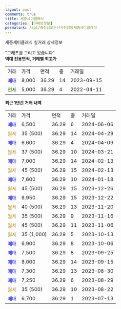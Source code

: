 ```yaml
---
layout: post
comments: true
title: 세중세미클래식
categories: [아파트정보]
permalink: /apt/충청남도논산시취암동세중세미클래식
---
```


세중세미클래식 실거래 상세정보

<script type="text/javascript">
  google.charts.load('current', {'packages':['line', 'corechart']});
  google.charts.setOnLoadCallback(drawChart);

  function drawChart() {
    var data = new google.visualization.DataTable();
    data.addColumn('date', '거래일');
    data.addColumn('number', "매매");
    data.addColumn('number', "전세");
    data.addColumn('number', "전매");

    data.addRows([[new Date(Date.parse("2024-06-06")), 6500, null, null], [new Date(Date.parse("2024-04-29")), null, null, null], [new Date(Date.parse("2024-04-09")), 6600, null, null], [new Date(Date.parse("2024-03-21")), null, null, null], [new Date(Date.parse("2024-02-13")), 7000, null, null], [new Date(Date.parse("2024-02-13")), null, null, null], [new Date(Date.parse("2024-01-18")), 7600, null, null], [new Date(Date.parse("2023-12-26")), null, null, null], [new Date(Date.parse("2023-12-22")), 6950, null, null], [new Date(Date.parse("2023-11-20")), null, null, null], [new Date(Date.parse("2023-11-16")), null, null, null], [new Date(Date.parse("2023-11-06")), null, null, null], [new Date(Date.parse("2023-10-13")), null, null, null], [new Date(Date.parse("2023-10-06")), 6900, null, null], [new Date(Date.parse("2023-09-25")), 7500, null, null], [new Date(Date.parse("2023-09-15")), 8000, null, null], [new Date(Date.parse("2023-08-30")), 7300, null, null], [new Date(Date.parse("2023-08-29")), 7250, null, null], [new Date(Date.parse("2023-08-22")), null, null, null], [new Date(Date.parse("2023-07-13")), 6700, null, null]]);

    var options = {
      hAxis: {
        format: 'yyyy/MM/dd'
      },    
      lineWidth: 0,
      pointsVisible: true,    
      title: '최근 1년간 유형별 실거래가 분포',
      legend: { position: 'bottom' }
    };

    var formatter = new google.visualization.NumberFormat({pattern:'###,###'} );
    formatter.format(data, 1);
    formatter.format(data, 2);
    
    setTimeout(function() {
        var chart = new google.visualization.LineChart(document.getElementById('columnchart_material'));
        chart.draw(data, (options));
        document.getElementById('loading').style.display = 'none';
    }, 200);
  }
</script>


<div id="loading" style="z-index:20; display: block; margin-left: 0px">"그래프를 그리고 있습니다"</div>
<div id="columnchart_material" style="width: 95%; margin-left: 0px; display: block"></div>
<!-- contents start -->
<b>역대 전용면적, 거래별 최고가</b>
<table class="sortable">
    <tr>
      <td>거래</td>
      <td>가격</td>
      <td>면적</td>
      <td>층</td>
      <td>거래일</td>
    </tr>
        <tr>
          <td><a style="color: blue">매매</a></td>
          <td>8,000</td>
          <td>36.29</td>
          <td>14</td>
          <td>2023-09-15</td>
        </tr>        
        <tr>
              <td><a style="color: darkgreen">전세</a></td>
              <td>5,000</td>
              <td>36.29</td>
              <td>4</td>
              <td>2022-04-11</td>
            </tr>        
    
</table>

<b>최근 1년간 거래 내역</b>

<table class="sortable">
    <tr>
      <td>거래</td>
      <td>가격</td>
      <td>면적</td>
      <td>층</td>
      <td>거래일</td>
    </tr>
    <tr>
      <td><a style="color: blue">매매</a></td>
      <td>6,500</td>
      <td>36.29</td>
      <td>6</td>
      <td>2024-06-06</td>
    </tr>          <tr>
      <td><a style="color: darkgoldenrod">월세</a></td>
      <td>35 (500)</td>
      <td>36.29</td>
      <td>14</td>
      <td>2024-04-29</td>
    </tr>          <tr>
      <td><a style="color: blue">매매</a></td>
      <td>6,600</td>
      <td>36.29</td>
      <td>4</td>
      <td>2024-04-09</td>
    </tr>          <tr>
      <td><a style="color: darkgoldenrod">월세</a></td>
      <td>37 (500)</td>
      <td>36.29</td>
      <td>10</td>
      <td>2024-03-21</td>
    </tr>          <tr>
      <td><a style="color: blue">매매</a></td>
      <td>7,000</td>
      <td>36.29</td>
      <td>14</td>
      <td>2024-02-13</td>
    </tr>          <tr>
      <td><a style="color: darkgoldenrod">월세</a></td>
      <td>45 (500)</td>
      <td>36.29</td>
      <td>15</td>
      <td>2024-02-13</td>
    </tr>          <tr>
      <td><a style="color: blue">매매</a></td>
      <td>7,600</td>
      <td>36.29</td>
      <td>10</td>
      <td>2024-01-18</td>
    </tr>          <tr>
      <td><a style="color: darkgoldenrod">월세</a></td>
      <td>45 (500)</td>
      <td>36.29</td>
      <td>15</td>
      <td>2023-12-26</td>
    </tr>          <tr>
      <td><a style="color: blue">매매</a></td>
      <td>6,950</td>
      <td>36.29</td>
      <td>15</td>
      <td>2023-12-22</td>
    </tr>          <tr>
      <td><a style="color: darkgoldenrod">월세</a></td>
      <td>40 (500)</td>
      <td>36.29</td>
      <td>13</td>
      <td>2023-11-20</td>
    </tr>          <tr>
      <td><a style="color: darkgoldenrod">월세</a></td>
      <td>35 (500)</td>
      <td>36.29</td>
      <td>9</td>
      <td>2023-11-16</td>
    </tr>          <tr>
      <td><a style="color: darkgoldenrod">월세</a></td>
      <td>45 (500)</td>
      <td>36.29</td>
      <td>11</td>
      <td>2023-11-06</td>
    </tr>          <tr>
      <td><a style="color: darkgoldenrod">월세</a></td>
      <td>35 (1,000)</td>
      <td>36.29</td>
      <td>5</td>
      <td>2023-10-13</td>
    </tr>          <tr>
      <td><a style="color: blue">매매</a></td>
      <td>6,900</td>
      <td>36.29</td>
      <td>8</td>
      <td>2023-10-06</td>
    </tr>          <tr>
      <td><a style="color: blue">매매</a></td>
      <td>7,500</td>
      <td>36.29</td>
      <td>8</td>
      <td>2023-09-25</td>
    </tr>          <tr>
      <td><a style="color: blue">매매</a></td>
      <td>8,000</td>
      <td>36.29</td>
      <td>14</td>
      <td>2023-09-15</td>
    </tr>          <tr>
      <td><a style="color: blue">매매</a></td>
      <td>7,300</td>
      <td>36.29</td>
      <td>13</td>
      <td>2023-08-30</td>
    </tr>          <tr>
      <td><a style="color: blue">매매</a></td>
      <td>7,250</td>
      <td>36.29</td>
      <td>6</td>
      <td>2023-08-29</td>
    </tr>          <tr>
      <td><a style="color: darkgoldenrod">월세</a></td>
      <td>35 (500)</td>
      <td>36.29</td>
      <td>10</td>
      <td>2023-08-22</td>
    </tr>          <tr>
      <td><a style="color: blue">매매</a></td>
      <td>6,700</td>
      <td>36.29</td>
      <td>1</td>
      <td>2023-07-13</td>
    </tr>      </table>
<!-- contents end -->    

